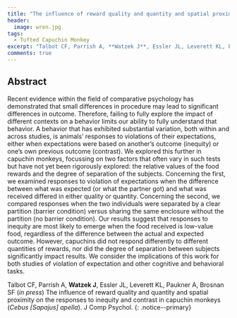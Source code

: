 ```yaml
---
title: "The influence of reward quality and quantity and spatial proximity on the responses to inequity and contrast in capuchin monkeys (*Cebus [Sapajus] apella*)"
header:
  image: wren.jpg
tags:
  - Tufted Capuchin Monkey
excerpt: "Talbot CF, Parrish A, **Watzek J**, Essler JL, Leverett KL, Paukner A, Brosnan SF (*in press*) J Comp Psychol"
comments: true
---
```


## Abstract

Recent evidence within the field of comparative psychology has demonstrated that small differences in procedure may lead to significant differences in outcome. Therefore, failing to fully explore the impact of different contexts on a behavior limits our ability to fully understand that behavior. A behavior that has exhibited substantial variation, both within and across studies, is animals’ responses to violations of their expectations, either when expectations were based on another’s outcome (inequity) or one’s own previous outcome (contrast). We explored this further in capuchin monkeys, focussing on two factors that often vary in such tests but have not yet been rigorously explored: the relative values of the food rewards and the degree of separation of the subjects. Concerning the first, we examined responses to violation of expectations when the difference between what was expected (or what the partner got) and what was received differed in either quality or quantity. Concerning the second, we compared responses when the two individuals were separated by a clear partition (barrier condition) versus sharing the same enclosure without the partition (no barrier condition). Our results suggest that responses to inequity are most likely to emerge when the food received is low-value food, regardless of the difference between the actual and expected outcome. However, capuchins did not respond differently to different quantities of rewards, nor did the degree of separation between subjects significantly impact results. We consider the implications of this work for both studies of violation of expectation and other cognitive and behavioral tasks.

Talbot CF, Parrish A, **Watzek J**, Essler JL, Leverett KL, Paukner A, Brosnan SF (*in press*) The influence of reward quality and quantity and spatial proximity on the responses to inequity and contrast in capuchin monkeys (*Cebus [Sapajus] apella*). J Comp Psychol.
{: .notice--primary}

